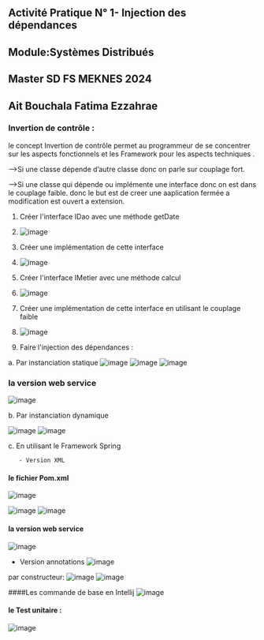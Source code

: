 ## Activité Pratique N° 1- Injection des dépendances

## Module:Systèmes Distribués

## Master SD FS MEKNES 2024

## Ait Bouchala Fatima Ezzahrae

### Invertion de contrôle :
le concept Invertion de contrôle permet au programmeur de  se concentrer sur les aspects fonctionnels  et les Framework pour les aspects techniques .

-->Si une classe dépende d’autre classe donc on parle sur couplage fort.

-->Si une classe qui dépende  ou implémente une interface donc on est dans le couplage faible. donc le but est de creer une aaplication fermée a modification est ouvert  a extension. 


1. Créer l'interface IDao avec une méthode getDate
2. ![image](https://github.com/2001fatimaezzahrae/AIT-BOUCHALA-FATIMA-EZZAHRAE/assets/152180866/a40e2811-1145-4bc5-b555-a7b5c5f45b45)

3. Créer une implémentation de cette interface
4. ![image](https://github.com/2001fatimaezzahrae/AIT-BOUCHALA-FATIMA-EZZAHRAE/assets/152180866/dae323d1-1c5c-4797-a1eb-f58d2288e075)

5. Créer l'interface IMetier avec une méthode calcul
6. ![image](https://github.com/2001fatimaezzahrae/AIT-BOUCHALA-FATIMA-EZZAHRAE/assets/152180866/5901bd0c-d237-4971-a2d4-65ae892d198f)

7. Créer une implémentation de cette interface en utilisant le couplage faible
8. ![image](https://github.com/2001fatimaezzahrae/AIT-BOUCHALA-FATIMA-EZZAHRAE/assets/152180866/df5cf76d-50c0-4ea3-a304-d7c29e7961b1)

9. Faire l'injection des dépendances :
    
  a. Par instanciation statique
![image](https://github.com/2001fatimaezzahrae/AIT-BOUCHALA-FATIMA-EZZAHRAE/assets/152180866/29da8090-c68a-4cb7-b77e-945a6577e040)
![image](https://github.com/2001fatimaezzahrae/AIT-BOUCHALA-FATIMA-EZZAHRAE/assets/152180866/654e0350-3c5a-4e72-a2ef-68c979286eb1)
![image](https://github.com/2001fatimaezzahrae/AIT-BOUCHALA-FATIMA-EZZAHRAE/assets/152180866/00c67b11-c404-422e-9e77-2c218617a2ec)


### la version  web service
![image](https://github.com/2001fatimaezzahrae/AIT-BOUCHALA-FATIMA-EZZAHRAE/assets/152180866/0ae05f4d-4105-4e26-b279-34f7a7418fd9)


  b. Par instanciation dynamique
  
  ![image](https://github.com/2001fatimaezzahrae/AIT-BOUCHALA-FATIMA-EZZAHRAE/assets/152180866/7e080e13-23f6-4b1d-b18f-9ba824ed470d)
  ![image](https://github.com/2001fatimaezzahrae/AIT-BOUCHALA-FATIMA-EZZAHRAE/assets/152180866/ab9456e1-509e-423e-8ff4-c96df6c079cb)


  c. En utilisant le Framework Spring
  
       - Version XML

              
  #### le fichier Pom.xml
  ![image](https://github.com/2001fatimaezzahrae/AIT-BOUCHALA-FATIMA-EZZAHRAE/assets/152180866/7516d29e-6e02-4f97-b846-14f74e593b9b)

  
  ![image](https://github.com/2001fatimaezzahrae/AIT-BOUCHALA-FATIMA-EZZAHRAE/assets/152180866/8ed01846-c7cb-4f39-b68b-6a22a3e079ea)
  ![image](https://github.com/2001fatimaezzahrae/AIT-BOUCHALA-FATIMA-EZZAHRAE/assets/152180866/f1cf1878-6538-4d94-8dca-e460c36f3efd)
  
#### la version web service 
![image](https://github.com/2001fatimaezzahrae/AIT-BOUCHALA-FATIMA-EZZAHRAE/assets/152180866/80b8bf4c-1ec5-4a40-8e3c-c0f72d8c8016)


- Version annotations
![image](https://github.com/2001fatimaezzahrae/AIT-BOUCHALA-FATIMA-EZZAHRAE/assets/152180866/48a3456f-e2bb-40a6-8619-67a23ea5f76b)

par constructeur:
![image](https://github.com/2001fatimaezzahrae/AIT-BOUCHALA-FATIMA-EZZAHRAE/assets/152180866/78787429-66f5-438c-8d66-5b85a40aebf8)
![image](https://github.com/2001fatimaezzahrae/AIT-BOUCHALA-FATIMA-EZZAHRAE/assets/152180866/9b8fdd10-8250-4679-a6cf-bc0ffca2ad4f)

####Les commande de base en Intellij
![image](https://github.com/2001fatimaezzahrae/AIT-BOUCHALA-FATIMA-EZZAHRAE/assets/152180866/078cd3e3-9a3f-440d-a1be-8237093b6d3e)



#### le Test unitaire :
![image](https://github.com/2001fatimaezzahrae/AIT-BOUCHALA-FATIMA-EZZAHRAE/assets/152180866/2d779444-398e-4c21-b0a2-44aa2db29598)


 







      
    




       


